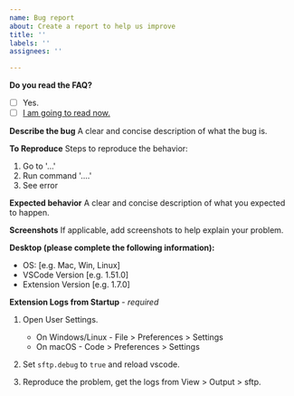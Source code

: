 ```yaml
---
name: Bug report
about: Create a report to help us improve
title: ''
labels: ''
assignees: ''

---
```


**Do you read the FAQ?**
- [ ] Yes.
- [ ] [I am going to read now.](https://github.com/Natizyskunk/vscode-sftp/blob/master/FAQ.md)

**Describe the bug**
A clear and concise description of what the bug is.

**To Reproduce**
Steps to reproduce the behavior:
1. Go to '...'
2. Run command '....'
3. See error

**Expected behavior**
A clear and concise description of what you expected to happen.

**Screenshots**
If applicable, add screenshots to help explain your problem.

**Desktop (please complete the following information):**
 - OS: [e.g. Mac, Win, Linux]
 - VSCode Version [e.g. 1.51.0]
 - Extension Version [e.g. 1.7.0]

**Extension Logs from Startup** - *required*
  1.  Open User Settings.

      * On Windows/Linux - File > Preferences > Settings
      * On macOS - Code > Preferences > Settings
  2. Set `sftp.debug` to `true` and reload vscode.
  3. Reproduce the problem, get the logs from View > Output > sftp.
